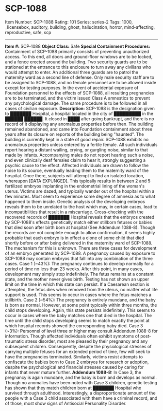 # SCP-1088
Item Number: SCP-1088
Rating: 101
Series: series-2
Tags: 1000, _licensebox, auditory, building, ghost, hallucination, horror, mind-affecting, reproductive, safe, scp

---

**Item #:** SCP-1088
**Object Class:** Safe
**Special Containment Procedures:** Containment of SCP-1088 primarily consists of preventing unauthorized access. To this end, all doors and ground-floor windows are to be locked, and a fence erected around the building. Two security guards are to be stationed at the entrance to this enclosure to turn away any civilians who would attempt to enter. An additional three guards are to patrol the maternity ward as a second line of defense. Only male security staff are to be assigned to SCP-1088, and no female personnel are to be allowed inside except for testing purposes.
In the event of accidental exposure of Foundation personnel to the effects of SCP-1088, all resulting pregnancies are to be terminated, and the victim issued Class A amnestics to prevent any psychological damage. The same procedure is to be followed in all cases of civilian exposure.
**Description:** SCP-1088 is the designation given to ███████ Hospital, a hospital located in the city of █████████ in the ██████ ██████. It closed in ████ after going bankrupt, and there is no record of it displaying any anomalous properties before then. The building remained abandoned, and came into Foundation containment about three years after its closure on reports of the building being "haunted". The building is currently kept in a state of good repair.
SCP-1088 exhibits no anomalous properties unless entered by a fertile female. All such individuals report hearing a distant wailing, crying, or gurgling noise, similar to that made by infants. Accompanying males do not report hearing such a noise, and even clinically deaf females claim to hear it, strongly suggesting a psychic cause to the effect. Affected individuals are drawn to follow the noise to its source, eventually leading them to the maternity ward of the hospital.
Once there, subjects will attempt to find an isolated location, whereupon [DATA EXPUNGED]. This typically results in between 2 and 5 fertilized embryos implanting in the endometrial lining of the woman's uterus. Victims are dazed, and typically wander out of the hospital within a few minutes. Most seem to experience some degree of amnesia as to what happened to them inside.
Genetic analysis of the developing embryos reveals them to be unrelated to the host which may, in certain cases, lead to incompatibilities that result in a miscarriage. Cross-checking with the recovered records of ███████ Hospital reveals that the embryos created by SCP-1088's effects genetically match either stillborn fetuses or babies that died soon after birth born at hospital (See Addendum 1088-8). Though the records are not complete enough to allow confirmation, it seems highly probable that each embryo is in effect a clone of some child that died shortly before or after being delivered in the maternity ward of SCP-1088. The mechanism for this is unknown.
There are three cases for development of an embryo generated by SCP-1088. A pregnancy caused by exposure to SCP-1088 may contain embryos that fall into any combination of the three cases.
Case 1 (~43%): The pregnancy continues to develop normally for a period of time no less than 23 weeks. After this point, in many cases, development may simply stop indefinitely. The fetus remains at a constant state, and the mother never gives birth. Testing has not shown an upper limit on the time in which this state can persist. If a Caesarean section is attempted, the fetus dies when removed from the uterus, no matter what life support is used. This seems to occur in cases where the fetus matches a stillbirth.
Case 2 (~54%): The pregnancy is entirely mundane, and the baby is born as normal. However, at some point typically within three months, the child stops developing. Again, this state persists indefinitely. This seems to occur in cases where the baby matches one that died in the hospital. The time until the child stops developing seems to match exactly the point at which hospital records showed the corresponding baby died.
Case 3 (~3%): Personnel of level three or higher may consult Addendum 1088-8 for information.
Though affected individuals often exhibit symptoms of post-traumatic stress disorder, most are pleased by their pregnancy and any subsequent children. Consequently, despite the physiological stresses of carrying multiple fetuses for an extended period of time, few will seek to have the pregnancies terminated. Similarly, victims resist attempts to confiscate the babies born to Case 2 embryos for research or adoption, despite the psychological and financial stresses caused by caring for infants that never mature further.
**Addendum 1088-8:** In Case 3, the pregnancy is again mundane, and the baby is born and develops as normal. Though no anomalies have been noted with Case 3 children, genetic testing has shown that they match children born at ███████ Hospital who survived through adulthood. Interestingly, a disproportionate amount of the people with a Case 3 child associated with them have a criminal record, and of those, most show signs of Antisocial Personality Disorder.